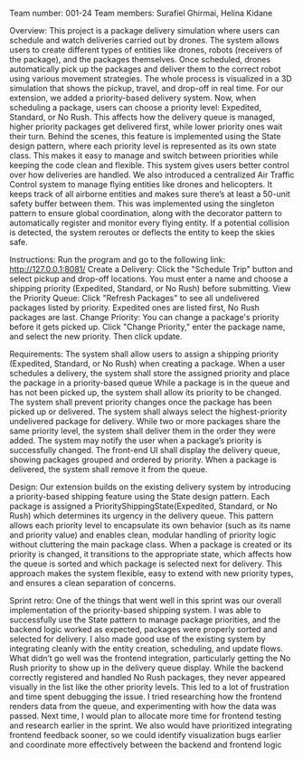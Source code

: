 Team number: 001-24
Team members: Surafiel Ghirmai,  Helina Kidane

Overview:
This project is a package delivery simulation where users can schedule and watch deliveries carried out by drones. The system allows users to create different types of entities like drones, robots (receivers of the package), and the packages themselves. Once scheduled, drones automatically pick up the packages and deliver them to the correct robot using various movement strategies. The whole process is visualized in a 3D simulation that shows the pickup, travel, and drop-off in real time. For our extension, we added a priority-based delivery system. Now, when scheduling a package, users can choose a priority level: Expedited, Standard, or No Rush. This affects how the delivery queue is managed, higher priority packages get delivered first, while lower priority ones wait their turn. Behind the scenes, this feature is implemented using the State design pattern, where each priority level is represented as its own state class. This makes it easy to manage and switch between priorities while keeping the code clean and flexible. This system gives users better control over how deliveries are handled. We also introduced a centralized Air Traffic Control system to manage flying entities like drones and helicopters. It keeps track of all airborne entities and makes sure there’s at least a 50-unit safety buffer between them. This was implemented using the singleton pattern to ensure global coordination, along with the decorator pattern to automatically register and monitor every flying entity. If a potential collision is detected, the system reroutes or deflects the entity to keep the skies safe.

Instructions:
Run the program and go to the following link: http://127.0.0.1:8081/
Create a Delivery:
  Click the "Schedule Trip" button and select pickup and drop-off locations. You must enter a name and choose a shipping priority (Expedited, Standard, or No Rush) before submitting.
View the Priority Queue:
  Click "Refresh Packages" to see all undelivered packages listed by priority. Expedited ones are listed first, No Rush packages are last.
Change Priority:
  You can change a package's priority before it gets picked up. Click "Change Priority," enter the package name, and select the new priority. Then click update.

Requirements:
The system shall allow users to assign a shipping priority (Expedited, Standard, or No Rush) when creating a package.
When a user schedules a delivery, the system shall store the assigned priority and place the package in a priority-based queue
While a package is in the queue and has not been picked up, the system shall allow its priority to be changed.
The system shall prevent priority changes once the package has been picked up or delivered.
The system shall always select the highest-priority undelivered package for delivery.
While two or more packages share the same priority level, the system shall deliver them in the order they were added.
The system may notify the user when a package’s priority is successfully changed.
The front-end UI shall display the delivery queue, showing packages grouped and ordered by priority.
When a package is delivered, the system shall remove it from the queue.


Design:
Our extension builds on the existing delivery system by introducing a priority-based shipping feature using the State design pattern. Each package is assigned a PriorityShippingState(Expedited, Standard, or No Rush) which determines its urgency in the delivery queue. This pattern allows each priority level to encapsulate its own behavior (such as its name and priority value) and enables clean, modular handling of priority logic without cluttering the main package class. When a package is created or its priority is changed, it transitions to the appropriate state, which affects how the queue is sorted and which package is selected next for delivery. This approach makes the system flexible, easy to extend with new priority types, and ensures a clean separation of concerns.

Sprint retro:
One of the things that went well in this sprint was our overall implementation of the priority-based shipping system. I was able to successfully use the State pattern to manage package priorities, and the backend logic worked as expected, packages were properly sorted and selected for delivery.  I also made good use of the existing system by integrating cleanly with the entity creation, scheduling, and update flows.
What didn’t go well was the frontend integration, particularly getting the No Rush priority to show up in the delivery queue display. While the backend correctly registered and handled No Rush packages, they never appeared visually in the list like the other priority levels. This led to a lot of frustration and time spent debugging the issue. I tried researching how the frontend renders data from the queue, and experimenting with how the data was passed. Next time, I would plan to allocate more time for frontend testing and research earlier in the sprint. We also would have prioritized integrating frontend feedback sooner, so we could identify visualization bugs earlier and coordinate more effectively between the backend and frontend logic


